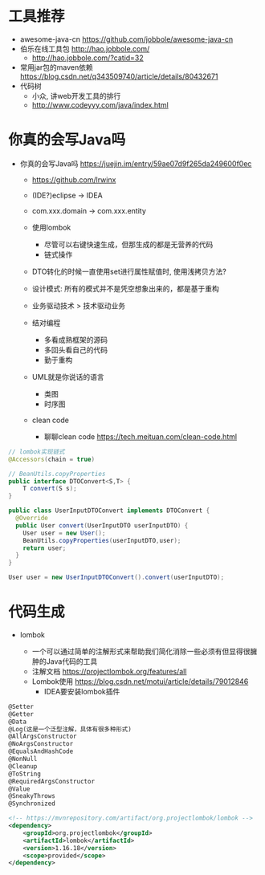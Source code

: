 # 工具推荐

- awesome-java-cn <https://github.com/jobbole/awesome-java-cn>
- 伯乐在线工具包 http://hao.jobbole.com/
    - http://hao.jobbole.com/?catid=32
- 常用jar包的maven依赖 https://blog.csdn.net/q343509740/article/details/80432671
- 代码树 
  - 小众, 讲web开发工具的排行 
  - <http://www.codeyyy.com/java/index.html>
  
# 你真的会写Java吗

- 你真的会写Java吗 <https://juejin.im/entry/59ae07d9f265da249600f0ec>
  - https://github.com/lrwinx
  - (IDE?)eclipse -> IDEA
  - com.xxx.domain -> com.xxx.entity
  - 使用lombok
    - 尽管可以右键快速生成，但那生成的都是无营养的代码
    - 链式操作
  - DTO转化的时候一直使用set进行属性赋值时, 使用浅拷贝方法?
  - 设计模式: 所有的模式并不是凭空想象出来的，都是基于重构
  - 业务驱动技术 > 技术驱动业务
  - 结对编程

    - 多看成熟框架的源码
    - 多回头看自己的代码
    - 勤于重构

  - UML就是你说话的语言

    - 类图
    - 时序图

  - clean code

    - 聊聊clean code <https://tech.meituan.com/clean-code.html>

```java
// lombok实现链式
@Accessors(chain = true)

// BeanUtils.copyProperties
public interface DTOConvert<S,T> {
    T convert(S s);
}

public class UserInputDTOConvert implements DTOConvert {
  @Override
  public User convert(UserInputDTO userInputDTO) {
    User user = new User();
    BeanUtils.copyProperties(userInputDTO,user);
    return user;
  }
}

User user = new UserInputDTOConvert().convert(userInputDTO);
```

# 代码生成

- lombok

  - 一个可以通过简单的注解形式来帮助我们简化消除一些必须有但显得很臃肿的Java代码的工具
  - 注解文档 <https://projectlombok.org/features/all>
  - Lombok使用 https://blog.csdn.net/motui/article/details/79012846 
    - IDEA要安装lombok插件

```xml
@Setter
@Getter
@Data
@Log(这是一个泛型注解，具体有很多种形式)
@AllArgsConstructor
@NoArgsConstructor
@EqualsAndHashCode
@NonNull
@Cleanup
@ToString
@RequiredArgsConstructor
@Value
@SneakyThrows
@Synchronized

<!-- https://mvnrepository.com/artifact/org.projectlombok/lombok -->
<dependency>
    <groupId>org.projectlombok</groupId>
    <artifactId>lombok</artifactId>
    <version>1.16.18</version>
    <scope>provided</scope>
</dependency>
```